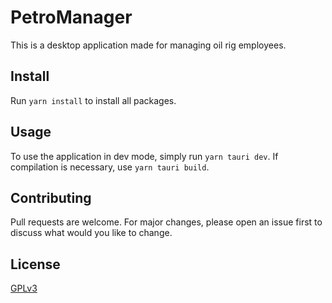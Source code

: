 # PetroManager

This is a desktop application made for managing oil rig employees.

## Install

Run `yarn install` to install all packages.

## Usage

To use the application in dev mode, simply run `yarn tauri dev`. If compilation is necessary, use `yarn tauri build`.

## Contributing

Pull requests are welcome. For major changes, please open an issue first to discuss what would you like to change.

## License

[GPLv3](https://www.gnu.org/licenses/gpl-3.0.en.html)
